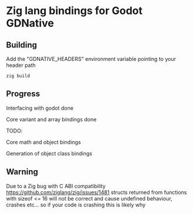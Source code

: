 # Zig lang bindings for Godot GDNative

## Building

Add the "GDNATIVE_HEADERS" environment variable pointing to your header path

```
zig build
```

## Progress

Interfacing with godot done

Core variant and array bindings done

TODO:

Core math and object bindings

Generation of object class bindings

## Warning

Due to a Zig bug with C ABI compatibility https://github.com/ziglang/zig/issues/1481 structs returned from functions with sizeof <= 16 will not be correct and cause undefined behaviour, crashes etc... so if your code is crashing this is likely why